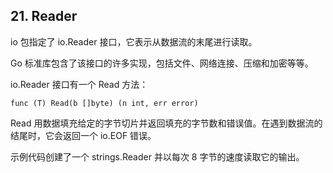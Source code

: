 ## 21. Reader

io 包指定了 io.Reader 接口，它表示从数据流的末尾进行读取。

Go 标准库包含了该接口的许多实现，包括文件、网络连接、压缩和加密等等。

io.Reader 接口有一个 Read 方法：

```
func (T) Read(b []byte) (n int, err error)
```

Read 用数据填充给定的字节切片并返回填充的字节数和错误值。在遇到数据流的结尾时，它会返回一个 io.EOF 错误。

示例代码创建了一个 strings.Reader 并以每次 8 字节的速度读取它的输出。